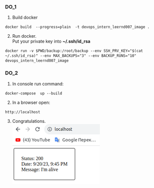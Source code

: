 <h3>DO_1</h3>

1. Build docker
```
docker build  --progress=plain  -t devops_intern_leernd007_image .
```

2. Run docker. <br>Put your private key into **~/.ssh/id_rsa**
```
docker run -v $PWD/backup:/root/backup --env SSH_PRV_KEY="$(cat ~/.ssh/id_rsa)" --env MAX_BACKUPS="3" --env BACKUP_RUNS="10" devops_intern_leernd007_image
``` 

<h3>DO_2</h3>

1. In console run command:
```
docker-compose  up --build
```

2. In a browser open:
```
http://localhost
```
3. Congratulations.<br>
   ![screen](./screenshots/img.png)